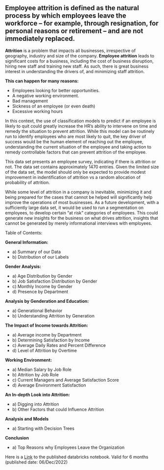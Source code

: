 
## **Employee attrition** is defined as the natural process by which employees leave the workforce – for example, through resignation, for personal reasons or retirement – and are not immediately replaced.
**Attrition** is a problem that impacts all businesses, irrespective of geography, industry and size of the company. **Employee attrition** leads to significant costs for a business, including the cost of business disruption, hiring new staff and training new staff. As such, there is great business interest in understanding the drivers of, and minimizing staff attrition.

**This can happen for many reasons:**

* Employees looking for better opportunities.
* A negative working environment.
* Bad management
* Sickness of an employee (or even death)
* Excessive working hours


In this context, the use of classification models to predict if an employee is likely to quit could greatly increase the HR’s ability to intervene on time and remedy the situation to prevent attrition. While this model can be routinely run to identify employees who are most likely to quit, the key driver of success would be the human element of reaching out the employee, understanding the current situation of the employee and taking action to remedy controllable factors that can prevent attrition of the employee.

This data set presents an employee survey, indicating if there is attrition or not. The data set contains approximately 1470 entries. Given the limited size of the data set, the model should only be expected to provide modest improvement in indentification of attrition vs a random allocation of probability of attrition.

While some level of attrition in a company is inevitable, minimizing it and being prepared for the cases that cannot be helped will significantly help improve the operations of most businesses. As a future development, with a sufficiently large data set, it would be used to run a segmentation on employees, to develop certain “at risk” categories of employees. This could generate new insights for the business on what drives attrition, insights that cannot be generated by merely informational interviews with employees.



Table of Contents:

  **General Information:**
  - a) Summary of our Data
  - b) Distribution of our Labels
  
  **Gender Analysis:**
  - a) Age Distribution by Gender
  - b) Job Satisfaction Distribution by Gender
  - c) Monthly Income by Gender
  - d) Presence by Department
  
  **Analysis by Genderation and Education:**
  - a) Generational Behavior
  - b) Understanding Attrition by Generation
  
  **The Impact of Income towards Attrition:**
  - a) Average income by Department
  - b) Determining Satisfaction by Income
  - c) Average Daily Rates and Percent Difference
  - d) Level of Attrition by Overtime
  
  **Working Environment:**
  - a) Median Salary by Job Role
  - b) Attrition by Job Role
  - c) Current Managers and Average Satisfaction Score
  - d) Average Environment Satisfaction
  
  **An In-depth Look into Attrition:**
  - a) Digging into Attrition
  - b) Other Factors that could Influence Attrition
  
  **Analysis and Models**
  - a) Starting with Decision Trees
  
  **Conclusion**
  - a) Top Reasons why Employees Leave the Organization














Here is a [Link](https://databricks-prod-cloudfront.cloud.databricks.com/public/4027ec902e239c93eaaa8714f173bcfc/7024632308639111/3758398515471339/7075597562057512/latest.html) to the published databricks notebook. Valid for 6 months (published date: 06/Dec/2022)
